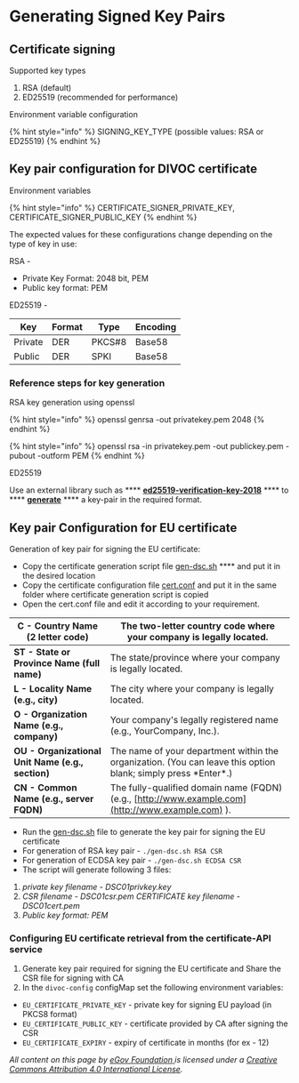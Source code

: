 # Generating Signed Key Pairs

## Certificate signing

Supported key types&#x20;

1. RSA (default)&#x20;
2. ED25519 (recommended for performance)

Environment variable configuration

{% hint style="info" %}
SIGNING\_KEY\_TYPE (possible values: RSA or ED25519)
{% endhint %}

## **Key pair configuration for DIVOC certificate**

Environment variables

{% hint style="info" %}
CERTIFICATE\_SIGNER\_PRIVATE\_KEY, CERTIFICATE\_SIGNER\_PUBLIC\_KEY
{% endhint %}

The expected values for these configurations change depending on the type of key in use:

RSA -

* Private Key Format: 2048 bit, PEM
* Public key format: PEM&#x20;

ED25519 -

| Key     | Format | Type   | Encoding |
| ------- | ------ | ------ | -------- |
| Private | DER    | PKCS#8 | Base58   |
| Public  | DER    | SPKI   | Base58   |

### **Reference steps for key generation**

RSA key generation using openssl

{% hint style="info" %}
openssl genrsa -out privatekey.pem 2048
{% endhint %}

{% hint style="info" %}
openssl rsa -in privatekey.pem -out publickey.pem -pubout -outform PEM
{% endhint %}

ED25519

Use an external library such as **** [**ed25519-verification-key-2018**](https://github.com/digitalbazaar/ed25519-verification-key-2018/) **** to **** [**generate**](https://github.com/digitalbazaar/ed25519-verification-key-2018#generating-a-new-publicprivate-key-pair) **** a key-pair in the required format.



## **Key pair Configuration for EU certificate**

Generation of key pair for signing the EU certificate:

* Copy the certificate generation script file [gen-dsc.sh](https://github.com/egovernments/DIVOC/blob/main/scripts/gen-dsc.sh) **** and put it in the desired location&#x20;
* Copy the certificate configuration file [cert.conf](https://github.com/egovernments/DIVOC/blob/main/scripts/cert.conf) and put it in the same folder where certificate generation script is copied
* Open the cert.conf file and edit it according to your requirement.&#x20;

| **C - Country Name (2 letter code)**              | The two-letter country code where your company is legally located.                                              |
| ------------------------------------------------- | --------------------------------------------------------------------------------------------------------------- |
| **ST - State or Province Name (full name)**       | The state/province where your company is legally located.                                                       |
| **L - Locality Name (e.g., city)**                | The city where your company is legally located.                                                                 |
| **O - Organization Name (e.g., company)**         | Your company's legally registered name (e.g., YourCompany, Inc.).                                               |
| **OU - Organizational Unit Name (e.g., section)** | The name of your department within the organization. (You can leave this option blank; simply press \*Enter\*.) |
| **CN - Common Name (e.g., server FQDN)**          | The fully-qualified domain name (FQDN) (e.g., [http://www.example.com](http://www.example.com) ).               |

* &#x20;Run the [gen-dsc.sh](https://github.com/egovernments/DIVOC/blob/main/scripts/gen-dsc.sh) file to generate the key pair for signing the EU certificate
* For generation of RSA key pair - `./gen-dsc.sh RSA CSR`&#x20;
* For generation of ECDSA key pair - `./gen-dsc.sh ECDSA CSR`
* The script will generate following 3 files:

1. _private key filename - DSC01privkey.key_&#x20;
2. _CSR filename - DSC01csr.pem CERTIFICATE key filename - DSC01cert.pem_
3. _Public key format: PEM_

### **Configuring EU certificate retrieval from the certificate-API service**

1. Generate key pair required for signing the EU certificate and Share the CSR file for signing with CA&#x20;
2. In the `divoc-config` configMap set the following environment variables:&#x20;

* `EU_CERTIFICATE_PRIVATE_KEY`  - private key for signing EU payload (in PKCS8 format)
* `EU_CERTIFICATE_PUBLIC_KEY`  - certificate provided by CA after signing the CSR
* `EU_CERTIFICATE_EXPIRY`  - expiry of certificate in months (for ex - 12)



_All content on this page by_ [_eGov Foundation_ ](https://egov.org.in/)_is licensed under a_ [_Creative Commons Attribution 4.0 International License_](http://creativecommons.org/licenses/by/4.0/)_._
